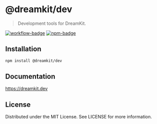 # @dreamkit/dev

> Development tools for DreamKit.

[![workflow-badge]](https://github.com/swordev/dreamkit/actions/workflows/ci.yaml) [![npm-badge]](https://www.npmjs.com/package/@dreamkit/dev)

[workflow-badge]: https://img.shields.io/github/actions/workflow/status/swordev/dreamkit/ci.yaml?branch=main
[npm-badge]: https://img.shields.io/npm/v/@dreamkit/dev?label=@dreamkit/dev

## Installation

```sh
npm install @dreamkit/dev
```

## Documentation

https://dreamkit.dev

## License

Distributed under the MIT License. See LICENSE for more information.

